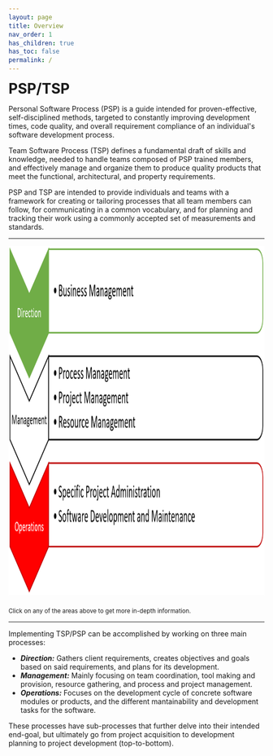 ```yaml
---
layout: page
title: Overview
nav_order: 1
has_children: true
has_toc: false
permalink: /
---
```

<head>
<script src="http://ajax.googleapis.com/ajax/libs/jquery/1.10.2/jquery.min.js"></script>
<script src="/assets/js/jquery.rwdImageMaps.min.js"></script>
</head>


<style type="text/css">
.sh1 {margin: 0;}
.tg  {line-height: 0;border-collapse:collapse;border-spacing:0;padding:0px;margin:0;border: 0;}
.tg td{margin:0;padding:0px;border: 0;font-family:Arial, sans-serif;font-size:14px;border-style:none;border-width:0px;overflow:hidden;word-break:normal;border-color:white;}
.tg tr{margin: 0;    padding: 0;    border: 0;    font-size: 100%;    font: inherit;    vertical-align: baseline;}
.tg th{line-height: 0;padding:0px;margin:0;font-family:Arial, sans-serif;font-size:14px;font-weight:normal;border-style:none;border-width:0px;overflow:hidden;word-break:normal;border-color:white;}
.tg .tg-c3ow{}.tg .tg-0pky{}.tg .tg-0lax{}
@media screen and (max-width: 767px) {.tg {width: auto !important;}.tg col {width: auto !important;}.tg-wrap {overflow-x: auto;-webkit-overflow-scrolling: touch;margin: auto 0px;}}
</style>

<h1 class="sh1">PSP/TSP</h1>

Personal Software Process (PSP) is a guide intended for proven-effective, self-disciplined methods, targeted to constantly improving development times, code quality, and overall requirement compliance of an individual's software development process.

Team Software Process (TSP) defines a fundamental draft of skills and knowledge, needed to handle teams composed of PSP trained members, and effectively manage and organize them to produce quality products that meet the functional, architectural, and property requirements.

PSP and TSP are intended to provide individuals and teams with a framework for creating or tailoring processes that all team members can follow, for communicating in a common vocabulary, and for planning and tracking their work using a commonly accepted set of measurements and standards. 

<hr>

<div>
	<img src="/images/overview.png" width="1166" height="686" usemap="#overview" alt="" />
	<map name="overview">
        <area target="" alt="Direction" title="Direction" href="#" coords="0,0,182,204" shape="rect">
        <area target="" alt="Management" title="Management" href="#" coords="183,418,-1,209" shape="rect">
        <area target="" alt="Operations" title="Operations" href="/phases/operations" coords="181,648,1,425" shape="rect">
        <area target="" alt="Business Management" title="Business Management" href="#" coords="189,0,1159,204" shape="rect">
        <area target="" alt="Process Management" title="Process Management" href="#" coords="191,210,1159,275" shape="rect">
        <area target="" alt="Project Management" title="Project Management" href="#" coords="191,327,1157,280" shape="rect">
        <area target="" alt="Resource Management" title="Resource Management" href="#" coords="191,333,1160,402" shape="rect">
        <area target="" alt="Specific Project Administration" title="Specific Project Administration" href="/phases/operations/specific_project_administration" coords="191,422,1162,506" shape="rect">
        <area target="" alt="Software Development and Maintenance" title="Software Development and Maintenance" href="/phases/operations/software_development_and_maintenance" coords="191,512,1162,595" shape="rect">
    </map>
</div>

<script>$(document).ready(function(e) {	$('img[usemap]').rwdImageMaps();});</script>

<sub>Click on any of the areas above to get more in-depth information.</sub>

<hr>

Implementing TSP/PSP can be accomplished by working on three main processes:
* _**Direction:**_ Gathers client requirements, creates objectives and goals based on said requirements, and plans for its development.
* _**Management:**_ Mainly focusing on team coordination, tool making and provision, resource gathering, and process and project management.
* _**Operations:**_ Focuses on the development cycle of concrete software modules or products, and the different mantainability and development tasks for the software.

These processes have sub-processes that further delve into their intended end-goal, but ultimately go from project acquisition to development planning to project development (top-to-bottom).
